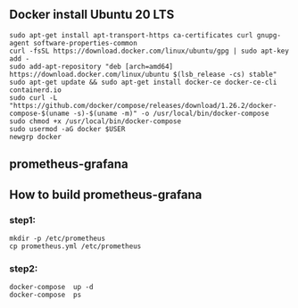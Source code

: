 ## Docker install Ubuntu 20 LTS
```
sudo apt-get install apt-transport-https ca-certificates curl gnupg-agent software-properties-common
curl -fsSL https://download.docker.com/linux/ubuntu/gpg | sudo apt-key add -
sudo add-apt-repository "deb [arch=amd64] https://download.docker.com/linux/ubuntu $(lsb_release -cs) stable"
sudo apt-get update && sudo apt-get install docker-ce docker-ce-cli containerd.io
sudo curl -L "https://github.com/docker/compose/releases/download/1.26.2/docker-compose-$(uname -s)-$(uname -m)" -o /usr/local/bin/docker-compose
sudo chmod +x /usr/local/bin/docker-compose
sudo usermod -aG docker $USER
newgrp docker
```
## prometheus-grafana
How to build prometheus-grafana
---
### step1:
```
mkdir -p /etc/prometheus
cp prometheus.yml /etc/prometheus
```
### step2:
```
docker-compose  up -d
docker-compose  ps
```


